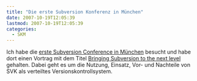 ```yaml
---
title: "Die erste Subversion Konferenz in München"
date: 2007-10-19T12:05:39
lastmod: 2007-10-19T12:05:39
categories:
  - SKM
---
```

Ich habe die <a href="http://2007.subconf.de/"  title="Subversion Konferenz">erste Subversion Conference in München</a> besucht und habe dort einen Vortrag mit dem Titel <a href="http://www.soebes.de/files/SVKSubConf2007.pdf"  title="Bringing Subversion to the next level">Bringing Subversion to the next level</a> gehalten.  Dabei geht es um die Nutzung, Einsatz, Vor- und Nachteile von SVK als verteiltes Versionskontrollsystem.
